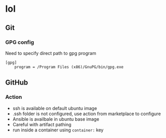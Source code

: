 # lol

## Git

### GPG config

Need to specify direct path to gpg program

```.gitconfig
[gpg]
	program = /Program Files (x86)/GnuPG/bin/gpg.exe
```

## GitHub

### Action

- ssh is available on default ubuntu image
- .ssh folder is not configured, use action from marketplace to configure
- Ansible is availbale in ubuntu base image
- Careful with artifact pathing
- run inside a container using `container:` key
